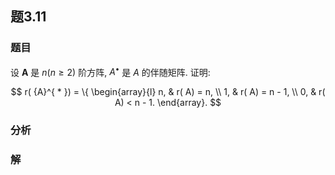 ## 题3.11
### 题目
设 $\mathbf{A}$ 是 $n( {n \geq  2})$ 阶方阵, ${A}^{ \bullet  }$ 是 $A$ 的伴随矩阵. 证明:

$$
r( {A}^{ * })  = \{  \begin{array}{l} n, & r( A)  = n, \\  1, & r( A)  = n - 1, \\  0, & r( A)  < n - 1. \end{array}.
$$
### 分析

### 解
